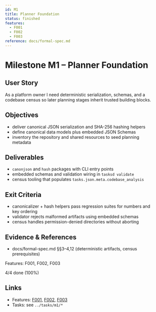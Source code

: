 ```yaml
---
id: M1
title: Planner Foundation
status: finished
features:
  - F001
  - F002
  - F003
reference: docs/formal-spec.md
---
```


# Milestone M1 – Planner Foundation

## User Story
As a platform owner I need deterministic serialization, schemas, and a codebase census so later planning stages inherit trusted building blocks.

## Objectives
- deliver canonical JSON serialization and SHA-256 hashing helpers
- define canonical data models plus embedded JSON Schemas
- inventory the repository and shared resources to seed planning metadata

## Deliverables
- `canonjson` and `hash` packages with CLI entry points
- embedded schemas and validation wiring in `tasksd validate`
- census tooling that populates `tasks.json.meta.codebase_analysis`

## Exit Criteria
- canonicalizer + hash helpers pass regression suites for numbers and key ordering
- validator rejects malformed artifacts using embedded schemas
- census handles permission-denied directories without aborting

## Evidence & References
- docs/formal-spec.md §§3–4,12 (deterministic artifacts, census prerequisites)

Features: F001, F002, F003

<!-- PROGRESS:START M1 -->
4/4 done (100%)
<!-- PROGRESS:END M1 -->

## Links
- Features: [F001](../features/F001-canonical-json.md), [F002](../features/F002-model-and-schemas.md), [F003](../features/F003-codebase-census.md)
- Tasks: see `../tasks/m1/*`
